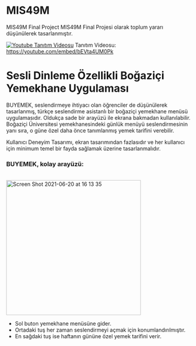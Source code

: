 
# MIS49M
MIS49M Final Project
MIS49M Final Projesi olarak toplum yararı düşünülerek tasarlanmıştır. 

[![Youtube Tanıtım Videosu](https://user-images.githubusercontent.com/26391983/122676656-a755ca00-d1e7-11eb-8a97-eb97bad1bf3d.jpg)](https://youtu.be/bEVta4UM0Pk)
Tanıtım Videosu: https://youtube.com/embed/bEVta4UM0Pk



<h1> Sesli Dinleme Özellikli Boğaziçi Yemekhane Uygulaması</h1>




BUYEMEK, seslendirmeye ihtiyacı olan öğrenciler de düşünülerek tasarlanmış, türkçe seslendirme asistanlı bir boğaziçi yemekhane menüsü uygulamasıdır. Oldukça sade bir arayüzü ile ekrana bakmadan kullanılabilir.  Boğaziçi Üniversitesi yemekhanesindeki günlük menüyü seslendirmesinin yanı sıra, o güne özel daha önce tanımlanmış yemek tarifini verebilir.  

Kullanıcı Deneyim Tasarımı, ekran tasarımından fazlasıdır ve her kullanıcı için minimum temel bir fayda sağlamak üzerine tasarlanmalıdır. 


<h3> BUYEMEK, kolay arayüzü: </h3>
<br>
<img width="360" alt="Screen Shot 2021-06-20 at 16 13 35" src="https://user-images.githubusercontent.com/26391983/122675518-7921bb80-d1e2-11eb-8c69-2be23d2fff69.png">
<ul> 
  <li> Sol buton yemekhane menüsüne gider. </li>
  <li> Ortadaki tuş her zaman seslendirmeyi açmak için konumlandırılmıştır. </li>
  <li> En sağdaki tuş ise haftanın gününe özel yemek tarifini verir. </li>
</ul>


